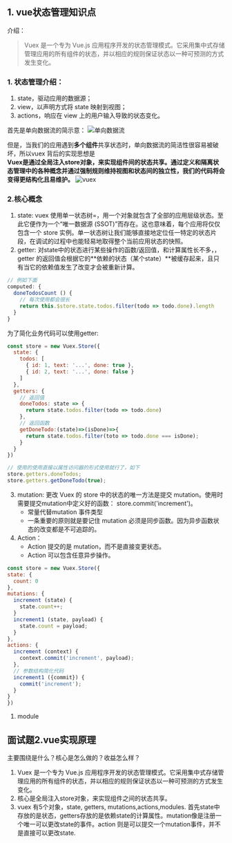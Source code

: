 ## 1. vue状态管理知识点
介绍：
> Vuex 是一个专为 Vue.js 应用程序开发的状态管理模式。它采用集中式存储管理应用的所有组件的状态，并以相应的规则保证状态以一种可预测的方式发生变化。
### 1. 状态管理介绍： 
1. state，驱动应用的数据源；
2. view，以声明方式将 state 映射到视图；
3. actions，响应在 view 上的用户输入导致的状态变化。


首先是单向数据流的简示意：
![单向数据流](https://vuex.vuejs.org/flow.png)

但是，当我们的应用遇到**多个组件**共享状态时，单向数据流的简洁性很容易被破坏，所以vuex 背后的实现思想是  
**Vuex是通过全局注入store对象，来实现组件间的状态共享。通过定义和隔离状态管理中的各种概念并通过强制规则维持视图和状态间的独立性，我们的代码将会变得更结构化且易维护。**
![vuex](https://vuex.vuejs.org/vuex.png)
### 2.核心概念
1. state: vuex 使用单一状态树=，用一个对象就包含了全部的应用层级状态。至此它便作为一个“唯一数据源 (SSOT)”而存在。这也意味着，每个应用将仅仅包含一个 store 实例。单一状态树让我们能够直接地定位任一特定的状态片段，在调试的过程中也能轻易地取得整个当前应用状态的快照。
2. getter: 对state中的状态进行某些操作的函数/返回值，和计算属性长不多，，getter 的返回值会根据它的**依赖的状态（某个state）**被缓存起来，且只有当它的依赖值发生了改变才会被重新计算。
```js
// 例如下面
computed: {
  doneTodosCount () {
    // 每次使用都会很长
    return this.$store.state.todos.filter(todo => todo.done).length
  }
}
```
为了简化业务代码可以使用getter:
```js
const store = new Vuex.Store({
  state: {
    todos: [
      { id: 1, text: '...', done: true },
      { id: 2, text: '...', done: false }
    ]
  },
  getters: { 
    // 返回值 
    doneTodos: state => {
      return state.todos.filter(todo => todo.done)
    },
    // 返回函数
    getDoneTodo:(state)=>(isDone)=>{
      return state.todos.filter(toto => todo.done === isDone);
    }
  }
})

// 使用的使用直接以属性访问器的形式使用就行了，如下
store.getters.doneTodos;
store.getters.getDoneTodo(true);
```
3. mutation: 更改 Vuex 的 store 中的状态的唯一方法是提交 mutation。使用时需要提交mutation中定义好的函数： store.commit('increment')。
   - 常量代替mutation 事件类型
   - 一条重要的原则就是要记住 mutation 必须是同步函数。因为异步函数状态的改变都是不可追踪的。
4. Action：
   - Action 提交的是 mutation，而不是直接变更状态。
   - Action 可以包含任意异步操作。
  

  ```js
  const store = new Vuex.Store({
  state: {
    count: 0
  },
  mutations: {
    increment (state) {
      state.count++;
    }
    increment1 (state, payload) {
      state.count = payload;
    }
  },
  actions: {
    increment (context) {
      context.commit('increment', payload);
    },
    // 参数结构简化代码
    increment1 ({commit}) {
      commit('increment');
    }
  }
})
```

 
1. module

## 面试题2.vue实现原理
主要围绕是什么？核心是怎么做的？收益怎么样？
1. Vuex 是一个专为 Vue.js 应用程序开发的状态管理模式。它采用集中式存储管理应用的所有组件的状态，并以相应的规则保证状态以一种可预测的方式发生变化。
2. 核心是全局注入store对象，来实现组件之间的状态共享。
3. vuex 有5个对象，state, getters, mutations,actions,modules.
  首先state中存放的是状态，getters存放的是依赖state的计算属性。mutation像是注册一个唯一可以更改state的事件。action 则是可以提交一个mutation事件，并不是直接可以更改state.